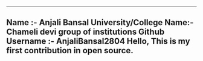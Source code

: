 ---
Name :- Anjali Bansal
University/College Name:-  Chameli devi group of institutions
Github Username :- AnjaliBansal2804
Hello, This is my first contribution in open source.
---